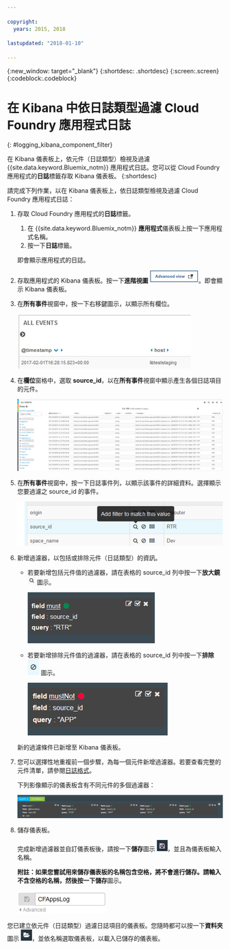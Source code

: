 ```yaml
---

copyright:
  years: 2015, 2018

lastupdated: "2018-01-10"

---
```

{:new_window: target="_blank"}
{:shortdesc: .shortdesc}
{:screen:.screen}
{:codeblock:.codeblock}

# 在 Kibana 中依日誌類型過濾 Cloud Foundry 應用程式日誌
{: #logging_kibana_component_filter}

在 Kibana 儀表板上，依元件（日誌類型）檢視及過濾 {{site.data.keyword.Bluemix_notm}} 應用程式日誌。您可以從 Cloud Foundry 應用程式的**日誌**標籤存取 Kibana 儀表板。
{:shortdesc}

請完成下列作業，以在 Kibana 儀表板上，依日誌類型檢視及過濾 Cloud Foundry 應用程式日誌：

1. 存取 Cloud Foundry 應用程式的**日誌**標籤。 

    1. 在 {{site.data.keyword.Bluemix_notm}} **應用程式**儀表板上按一下應用程式名稱。
    2. 按一下**日誌**標籤。 
    
    即會顯示應用程式的日誌。

2. 存取應用程式的 Kibana 儀表板。按一下**進階視圖** ![「進階視圖」鏈結](images/logging_advanced_view.jpg "「進階視圖」鏈結")。即會顯示 Kibana 儀表板。

3. 在**所有事件**視窗中，按一下右移鍵圖示，以顯示所有欄位。 

    ![「所有事件」視窗，其中含有右移鍵圖示](images/logging_all_events_no_fields.jpg "「所有事件」視窗，其中含有右移鍵圖示")

4. 在**欄位**窗格中，選取 **source_id**，以在**所有事件**視窗中顯示產生各個日誌項目的元件。

    ![「所有事件」視窗，其中已選取 source_id 欄位](images/logging_component.png "「所有事件」視窗，其中已選取 source_id 欄位")

5. 在**所有事件**視窗中，按一下日誌事件列，以顯示該事件的詳細資料。選擇顯示您要過濾之 source_id 的事件。

    ![「所有事件」視窗，其中顯示所選取日誌事件的詳細資料](images/logging_component_add_filter.png "「所有事件」視窗，其中顯示所選取日誌事件的詳細資料")

6. 新增過濾器，以包括或排除元件（日誌類型）的資訊。 

    * 若要新增包括元件值的過濾器，請在表格的 source_id 列中按一下**放大鏡** ![「放大鏡」圖示](images/logging_magnifying_glass.jpg "「放大鏡」圖示") 圖示。 

        ![source_id 欄位的過濾條件](images/logging_component_filter.png "source_id 欄位的過濾條件") 

    * 若要新增排除元件值的過濾器，請在表格的 source_id 列中按一下**排除** ![「排除」圖示](images/logging_exclusion_icon.png "「排除」圖示") 圖示。 
    
         ![排除 source_id 欄位的過濾條件](images/logging_component_add_exclusion_filter.png "排除 source_id 欄位的過濾條件") 
     
     新的過濾條件已新增至 Kibana 儀表板。

7. 您可以選擇性地重複前一個步驟，為每一個元件新增過濾器。若要查看完整的元件清單，請參閱[日誌格式](../logging_view_kibana3.html#kibana_log_format_cf)。

    下列影像顯示的儀表板含有不同元件的多個過濾器：
    
    ![source_id 欄位的多個過濾條件](images/logging_component_multiple_filters.png "source_id 欄位的多個過濾條件")

8. 儲存儀表板。 

    完成新增過濾器並自訂儀表板後，請按一下**儲存**圖示 ![「儲存」圖示](images/logging_save.jpg "「儲存」圖示")，並且為儀表板輸入名稱。 
      
    **附註：**如果您嘗試用來儲存儀表板的名稱包含空格，將不會進行儲存。請輸入不含空格的名稱，然後按一下**儲存**圖示。
    
    ![儲存儀表板名稱](images/logging_save_dashboard.jpg "儲存儀表板名稱")

您已建立依元件（日誌類型）過濾日誌項目的儀表板。您隨時都可以按一下**資料夾**圖示 ![「資料夾」圖示](images/logging_folder.jpg "「資料夾」圖示")，並依名稱選取儀表板，以載入已儲存的儀表板。



